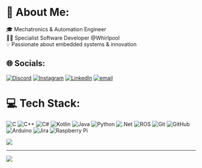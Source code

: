 # 💫 About Me:
🎓 Mechatronics & Automation Engineer <br>👨‍💻 Specialist Software Developer @Whirlpool<br>💡 Passionate about embedded systems & innovation


## 🌐 Socials:
[![Discord](https://img.shields.io/badge/Discord-%237289DA.svg?logo=discord&logoColor=white)](https://discordapp.com/users/700930455398252634) [![Instagram](https://img.shields.io/badge/Instagram-%23E4405F.svg?logo=Instagram&logoColor=white)](https://instagram.com/anishwagh_) [![LinkedIn](https://img.shields.io/badge/LinkedIn-%230077B5.svg?logo=linkedin&logoColor=white)](https://linkedin.com/in/anishwagh) [![email](https://img.shields.io/badge/Email-D14836?logo=gmail&logoColor=white)](mailto:anish.wagh2002@gmail.com) 

# 💻 Tech Stack:
![C](https://img.shields.io/badge/c-%2300599C.svg?style=for-the-badge&logo=c&logoColor=white) ![C++](https://img.shields.io/badge/c++-%2300599C.svg?style=for-the-badge&logo=c%2B%2B&logoColor=white) ![C#](https://img.shields.io/badge/c%23-%23239120.svg?style=for-the-badge&logo=csharp&logoColor=white) ![Kotlin](https://img.shields.io/badge/kotlin-%237F52FF.svg?style=for-the-badge&logo=kotlin&logoColor=white) ![Java](https://img.shields.io/badge/java-%23ED8B00.svg?style=for-the-badge&logo=openjdk&logoColor=white) ![Python](https://img.shields.io/badge/python-3670A0?style=for-the-badge&logo=python&logoColor=ffdd54) ![.Net](https://img.shields.io/badge/.NET-5C2D91?style=for-the-badge&logo=.net&logoColor=white) ![ROS](https://img.shields.io/badge/ros-%230A0FF9.svg?style=for-the-badge&logo=ros&logoColor=white) ![Git](https://img.shields.io/badge/git-%23F05033.svg?style=for-the-badge&logo=git&logoColor=white) ![GitHub](https://img.shields.io/badge/github-%23121011.svg?style=for-the-badge&logo=github&logoColor=white) ![Arduino](https://img.shields.io/badge/-Arduino-00979D?style=for-the-badge&logo=Arduino&logoColor=white) ![Jira](https://img.shields.io/badge/jira-%230A0FFF.svg?style=for-the-badge&logo=jira&logoColor=white) ![Raspberry Pi](https://img.shields.io/badge/-Raspberry_Pi-C51A4A?style=for-the-badge&logo=Raspberry-Pi)

![](https://quotes-github-readme.vercel.app/api?type=horizontal&theme=dark)

---
[![](https://visitcount.itsvg.in/api?id=AnishWagh&icon=0&color=0)](https://visitcount.itsvg.in)

<!-- Proudly created with GPRM ( https://gprm.itsvg.in ) -->
